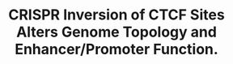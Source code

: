---
layout: page
title: " CRISPR Inversion of CTCF Sites Alters Genome Topology and Enhancer/Promoter Function."
breadcrumb: true
categories:
    - publication
## publication related information
pub:
    authors: " Ya Guo, Quan Xu, Daniele Canzio, Jia Shou, Jinhuan Li, David U. Gorkin, Inkyung Jung, Haiyang Wu, Yanan Zhai, Yuanxiao Tang, Yichao Lu, Yonghu Wu, Zhilian Jia, Wei Li, Michael Q. Zhang, Bing Ren, Adrian R. Krainer, Tom Maniatis,  Qiang Wu"
    journal: " Cell"
    date: 2015-08-13
    doi:  10.1016/j.cell.2015.07.038
    volume:  162
    pages:  900--910
    number:  4
    abstract: " CTCF and the associated cohesin complex play a central role in insulator function and higher-order chromatin organization of mammalian genomes. Recent studies identified a correlation between the orientation of CTCF-binding sites (CBSs) and chromatin loops. To test the functional significance of this observation, we combined CRISPR/Cas9-based genomic-DNA-fragment editing with chromosome-conformation-capture experiments to show that the location and relative orientations of CBSs determine the specificity of long-range chromatin looping in mammalian genomes, using protocadherin (Pcdh) and beta-globin as model genes. Inversion of CBS elements within the Pcdh enhancer reconfigures the topology of chromatin loops between the distal enhancer and target promoters and  alters gene-expression patterns. Thus, although enhancers can function in an orientation-independent manner in reporter assays, in the native chromosome context, the orientation of at least some enhancers carrying CBSs can determine both the architecture of topological chromatin domains and enhancer/promoter specificity. These findings reveal how 3D chromosome architecture can be encoded  by linear genome sequences.,"
---